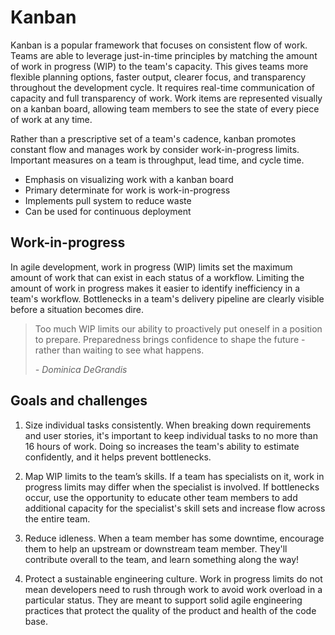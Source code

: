 # Kanban
Kanban is a popular framework that focuses on consistent flow of work. Teams are able to leverage just-in-time principles by matching the amount of work in progress (WIP) to the team's capacity. This gives teams more flexible planning options, faster output, clearer focus, and transparency throughout the development cycle. It requires real-time communication of capacity and full transparency of work. Work items are represented visually on a kanban board, allowing team members to see the state of every piece of work at any time.

Rather than a prescriptive set of a team's cadence, kanban promotes constant flow and manages work by consider work-in-progress limits. Important measures on a team is throughput, lead time, and cycle time.

- Emphasis on visualizing work with a kanban board
- Primary determinate for work is work-in-progress
- Implements pull system to reduce waste
- Can be used for continuous deployment

## Work-in-progress
In agile development, work in progress (WIP) limits set the maximum amount of work that can exist in each status of a workflow. Limiting the amount of work in progress makes it easier to identify inefficiency in a team's workflow. Bottlenecks in a team's delivery pipeline are clearly visible before a situation becomes dire.

> Too much WIP limits our ability to proactively put oneself in a position to prepare. Preparedness brings confidence to shape the future - rather than waiting to see what happens.
>
> _- Dominica DeGrandis_

## Goals and challenges
1. Size individual tasks consistently. When breaking down requirements and user stories, it's important to keep individual tasks to no more than 16 hours of work. Doing so increases the team's ability to estimate confidently, and it helps prevent bottlenecks.

2. Map WIP limits to the team’s skills. If a team has specialists on it, work in progress limits may differ when the specialist is involved. If bottlenecks occur, use the opportunity to educate other team members to add additional capacity for the specialist's skill sets and increase flow across the entire team.

3. Reduce idleness. When a team member has some downtime, encourage them to help an upstream or downstream team member. They'll contribute overall to the team, and learn something along the way!

4. Protect a sustainable engineering culture. Work in progress limits do not mean developers need to rush through work to avoid work overload in a particular status. They are meant to support solid agile engineering practices that protect the quality of the product and health of the code base.
